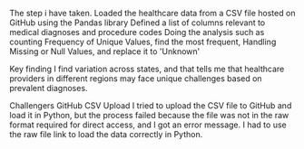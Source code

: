 The step i have taken.
Loaded the healthcare data from a CSV file hosted on GitHub using the Pandas library
Defined a list of columns relevant to medical diagnoses and procedure codes
Doing the analysis such as counting Frequency of Unique Values, find the most frequent, Handling Missing or Null Values, and replace it to 'Unknown'

Key finding
I find variation across states, and that tells me that healthcare providers in different regions may face unique challenges based on prevalent diagnoses.

Challengers
GitHub CSV Upload
I tried to upload the CSV file to GitHub and load it in Python, but the process failed because the file was not in the raw format required for direct access, and I got an error message. I had to use the raw file link to load the data correctly in Python.
